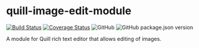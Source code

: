 # quill-image-edit-module

[![Build Status](https://travis-ci.com/zy308718320/quill-image-edit-module.svg?branch=master)](https://travis-ci.com/zy308718320/quill-image-edit-module)
[![Coverage Status](https://coveralls.io/repos/github/zy308718320/quill-image-edit-module/badge.svg?branch=master)](https://coveralls.io/github/zy308718320/quill-image-edit-module?branch=master)
![GitHub](https://img.shields.io/github/license/zy308718320/quill-image-edit-module)
![GitHub package.json version](https://img.shields.io/github/package-json/v/zy308718320/quill-image-edit-module)

A module for Quill rich text editor that allows editing of images.
